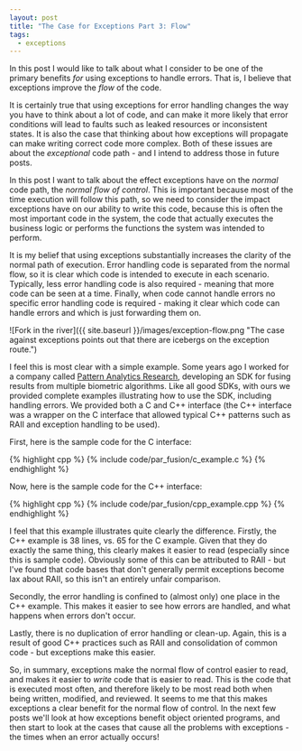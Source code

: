 ```yaml
---
layout: post
title: "The Case for Exceptions Part 3: Flow"
tags:
  - exceptions
---
```


In this post I would like to talk about what I consider to be one of the primary
benefits _for_ using exceptions to handle errors.
That is, I believe that exceptions improve the _flow_ of the code.

It is certainly true that using exceptions for error handling changes the way
you have to think about a lot of code, and can make it more likely that error
conditions will lead to faults such as leaked resources or inconsistent states.
It is also the case that thinking about how exceptions will propagate can
make writing correct code more complex. Both of these issues are about the
_exceptional_ code path - and I intend to address those in future posts.

In this post I want to talk about the effect exceptions have on the _normal_
code path, the _normal flow of control_. This is important because most of the
time execution will follow this path, so we need to consider the impact
exceptions have on our ability to write this code, because this is often the
most important code in the system, the code that actually executes the business
logic or performs the functions the system was intended to perform.

It is my belief that using exceptions substantially increases the clarity of the
normal path of execution. Error handling code is separated from the normal flow,
so it is clear which code is intended to execute in each scenario. Typically,
less error handling code is also required - meaning that more code can be seen
at a time. Finally, when code cannot handle errors no specific error handling
code is required - making it clear which code can handle errors and which is
just forwarding them on.

![Fork in the river]({{ site.baseurl }}/images/exception-flow.png "The case against exceptions points out that there are icebergs on the exception route.")

I feel this is most clear with a simple example. Some years ago I worked for a
company called [Pattern Analytics Research](http://www.patternanalytics.co.uk),
developing an SDK for fusing results from multiple biometric algorithms. Like
all good SDKs, with ours we provided complete examples illustrating how to use
the SDK, including handling errors. We provided both a C and C++ interface (the
C++ interface was a wrapper on the C interface that allowed typical C++ patterns
such as RAII and exception handling to be used).

First, here is the sample code for the C interface:

{% highlight cpp %}
{% include code/par_fusion/c_example.c %}
{% endhighlight %}

Now, here is the sample code for the C++ interface:

{% highlight cpp %}
{% include code/par_fusion/cpp_example.cpp %}
{% endhighlight %}

I feel that this example illustrates quite clearly the difference. Firstly, the
C++ example is 38 lines, vs. 65 for the C example. Given that they do exactly
the same thing, this clearly makes it easier to read (especially since this is
sample code). Obviously some of this can be attributed to RAII - but I've
found that code bases that don't generally permit exceptions become lax about
RAII, so this isn't an entirely unfair comparison.

Secondly, the error handling is confined to (almost only) one place in the C++
example. This makes it easier to see how errors are handled, and what happens
when errors don't occur.

Lastly, there is no duplication of error handling or clean-up. Again, this is a
result of good C++ practices such as RAII and consolidation of common code - but
exceptions make this easier.

So, in summary, exceptions make the normal flow of control easier to read, and
makes it easier to _write_ code that is easier to read. This is the code that
is executed most often, and therefore likely to be most read both when being
written, modified, and reviewed. It seems to me that this makes exceptions
a clear benefit for the normal flow of control. In the next few posts we'll
look at how exceptions benefit object oriented programs, and then start to look
at the cases that cause all the problems with exceptions - the times when an
error actually occurs!
